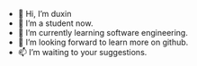 - 👋 Hi, I’m duxin
- 👀 I’m a student now.
- 🌱 I’m currently learning software engineering.
- 💞️ I’m looking forward to learn more on github.
- 📫 I’m waiting to your suggestions.

